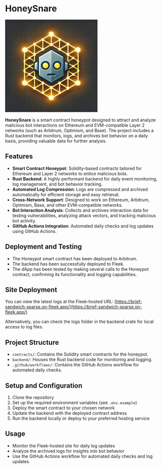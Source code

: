 <p align="center">
  <h1>HoneySnare</h1>
  <img src="HoneySnareLogo.png" alt="Logo" width="300">
</p>

**HoneySnare** is a smart contract honeypot designed to attract and analyze malicious bot interactions on Ethereum and EVM-compatible Layer 2 networks (such as Arbitrum, Optimism, and Base). The project includes a Rust backend that monitors, logs, and archives bot behavior on a daily basis, providing valuable data for further analysis.

## Features
- **Smart Contract Honeypot**: Solidity-based contracts tailored for Ethereum and Layer 2 networks to entice malicious bots.
- **Rust Backend**: A highly performant backend for daily event monitoring, log management, and bot behavior tracking.
- **Automated Log Compression**: Logs are compressed and archived automatically for efficient storage and easy retrieval.
- **Cross-Network Support**: Designed to work on Ethereum, Arbitrum, Optimism, Base, and other EVM-compatible networks.
- **Bot Interaction Analysis**: Collects and archives interaction data for testing vulnerabilities, analyzing attack vectors, and tracking malicious bot activity.
- **GitHub Actions Integration**: Automated daily checks and log updates using GitHub Actions.

## Deployment and Testing
- The Honeypot smart contract has been deployed to Arbitrum.
- The backend has been successfully deployed to Fleek.
- The dApp has been tested by making several calls to the Honeypot contract, confirming its functionality and logging capabilities.

## Site Deployment
You can view the latest logs at the Fleek-hosted URL: [https://brief-sandwich-sparse.on-fleek.app/](https://brief-sandwich-sparse.on-fleek.app/)

Alternatively, you can check the logs folder in the backend crate for local access to log files.

## Project Structure
- `contracts/`: Contains the Solidity smart contracts for the honeypot.
- `backend/`: Houses the Rust backend code for monitoring and logging.
- `.github/workflows/`: Contains the GitHub Actions workflow for automated daily checks.

## Setup and Configuration
1. Clone the repository
2. Set up the required environment variables (see `.env.example`)
3. Deploy the smart contract to your chosen network
4. Update the backend with the deployed contract address
5. Run the backend locally or deploy to your preferred hosting service

## Usage
- Monitor the Fleek-hosted site for daily log updates
- Analyze the archived logs for insights into bot behavior
- Use the GitHub Actions workflow for automated daily checks and log updates
